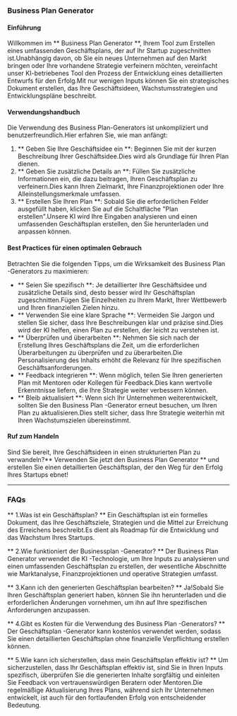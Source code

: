 ### Business Plan Generator

#### Einführung
Willkommen im ** Business Plan Generator **, Ihrem Tool zum Erstellen eines umfassenden Geschäftsplans, der auf Ihr Startup zugeschnitten ist.Unabhängig davon, ob Sie ein neues Unternehmen auf den Markt bringen oder Ihre vorhandene Strategie verfeinern möchten, vereinfacht unser KI-betriebenes Tool den Prozess der Entwicklung eines detaillierten Entwurfs für den Erfolg.Mit nur wenigen Inputs können Sie ein strategisches Dokument erstellen, das Ihre Geschäftsideen, Wachstumsstrategien und Entwicklungspläne beschreibt.

#### Verwendungshandbuch
Die Verwendung des Business Plan-Generators ist unkompliziert und benutzerfreundlich.Hier erfahren Sie, wie man anfängt:

1. ** Geben Sie Ihre Geschäftsidee ein **: Beginnen Sie mit der kurzen Beschreibung Ihrer Geschäftsidee.Dies wird als Grundlage für Ihren Plan dienen.
2. ** Geben Sie zusätzliche Details an **: Füllen Sie zusätzliche Informationen ein, die dazu beitragen, Ihren Geschäftsplan zu verfeinern.Dies kann Ihren Zielmarkt, Ihre Finanzprojektionen oder Ihre Alleinstellungsmerkmale umfassen.
3. ** Erstellen Sie Ihren Plan **: Sobald Sie die erforderlichen Felder ausgefüllt haben, klicken Sie auf die Schaltfläche "Plan erstellen".Unsere KI wird Ihre Eingaben analysieren und einen umfassenden Geschäftsplan erstellen, den Sie herunterladen und anpassen können.

#### Best Practices für einen optimalen Gebrauch
Betrachten Sie die folgenden Tipps, um die Wirksamkeit des Business Plan -Generators zu maximieren:

- ** Seien Sie spezifisch **: Je detaillierter Ihre Geschäftsidee und zusätzliche Details sind, desto besser wird Ihr Geschäftsplan zugeschnitten.Fügen Sie Einzelheiten zu Ihrem Markt, Ihrer Wettbewerb und Ihren finanziellen Zielen hinzu.
- ** Verwenden Sie eine klare Sprache **: Vermeiden Sie Jargon und stellen Sie sicher, dass Ihre Beschreibungen klar und präzise sind.Dies wird der KI helfen, einen Plan zu erstellen, der leicht zu verstehen ist.
- ** Überprüfen und überarbeiten **: Nehmen Sie sich nach der Erstellung Ihres Geschäftsplans die Zeit, um die erforderlichen Überarbeitungen zu überprüfen und zu überarbeiten.Die Personalisierung des Inhalts erhöht die Relevanz für Ihre spezifischen Geschäftsanforderungen.
- ** Feedback integrieren **: Wenn möglich, teilen Sie Ihren generierten Plan mit Mentoren oder Kollegen für Feedback.Dies kann wertvolle Erkenntnisse liefern, die Ihre Strategie weiter verbessern können.
- ** Bleib aktualisiert **: Wenn sich Ihr Unternehmen weiterentwickelt, sollten Sie den Business Plan -Generator erneut besuchen, um Ihren Plan zu aktualisieren.Dies stellt sicher, dass Ihre Strategie weiterhin mit Ihren Wachstumszielen übereinstimmt.

#### Ruf zum Handeln
Sind Sie bereit, Ihre Geschäftsideen in einen strukturierten Plan zu verwandeln?** Verwenden Sie jetzt den Business Plan Generator ** und erstellen Sie einen detaillierten Geschäftsplan, der den Weg für den Erfolg Ihres Startups ebnet!

---

### FAQs

** 1.Was ist ein Geschäftsplan? **
Ein Geschäftsplan ist ein formelles Dokument, das Ihre Geschäftsziele, Strategien und die Mittel zur Erreichung des Erreichens beschreibt.Es dient als Roadmap für die Entwicklung und das Wachstum Ihres Startups.

** 2.Wie funktioniert der Businessplan -Generator? **
Der Business Plan Generator verwendet die KI -Technologie, um Ihre Inputs zu analysieren und einen umfassenden Geschäftsplan zu erstellen, der wesentliche Abschnitte wie Marktanalyse, Finanzprojektionen und operative Strategien umfasst.

** 3.Kann ich den generierten Geschäftsplan bearbeiten? **
Ja!Sobald Sie Ihren Geschäftsplan generiert haben, können Sie ihn herunterladen und die erforderlichen Änderungen vornehmen, um ihn auf Ihre spezifischen Anforderungen anzupassen.

** 4.Gibt es Kosten für die Verwendung des Business Plan -Generators? **
Der Geschäftsplan -Generator kann kostenlos verwendet werden, sodass Sie einen detaillierten Geschäftsplan ohne finanzielle Verpflichtung erstellen können.

** 5.Wie kann ich sicherstellen, dass mein Geschäftsplan effektiv ist? **
Um sicherzustellen, dass Ihr Geschäftsplan effektiv ist, sind Sie in Ihren Inputs spezifisch, überprüfen Sie die generierten Inhalte sorgfältig und einleiten Sie Feedback von vertrauenswürdigen Beratern oder Mentoren.Die regelmäßige Aktualisierung Ihres Plans, während sich Ihr Unternehmen entwickelt, ist auch für den fortlaufenden Erfolg von entscheidender Bedeutung.